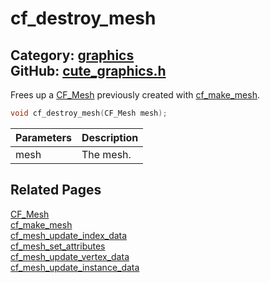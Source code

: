 [//]: # (This file is automatically generated by Cute Framework's docs parser.)
[//]: # (Do not edit this file by hand!)
[//]: # (See: https://github.com/RandyGaul/cute_framework/blob/master/samples/docs_parser.cpp)
[](../header.md ':include')

# cf_destroy_mesh

Category: [graphics](/api_reference?id=graphics)  
GitHub: [cute_graphics.h](https://github.com/RandyGaul/cute_framework/blob/master/include/cute_graphics.h)  
---

Frees up a [CF_Mesh](/graphics/cf_mesh.md) previously created with [cf_make_mesh](/graphics/cf_make_mesh.md).

```cpp
void cf_destroy_mesh(CF_Mesh mesh);
```

Parameters | Description
--- | ---
mesh | The mesh.

## Related Pages

[CF_Mesh](/graphics/cf_mesh.md)  
[cf_make_mesh](/graphics/cf_make_mesh.md)  
[cf_mesh_update_index_data](/graphics/cf_mesh_update_index_data.md)  
[cf_mesh_set_attributes](/graphics/cf_mesh_set_attributes.md)  
[cf_mesh_update_vertex_data](/graphics/cf_mesh_update_vertex_data.md)  
[cf_mesh_update_instance_data](/graphics/cf_mesh_update_instance_data.md)  
